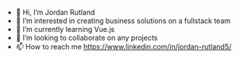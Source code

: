 - 👋 Hi, I’m Jordan Rutland
- 👀 I’m interested in creating business solutions on a fullstack team
- 🌱 I’m currently learning Vue.js
- 💞️ I’m looking to collaborate on any projects
- 📫 How to reach me https://www.linkedin.com/in/jordan-rutland5/

<!---
jerutland/jerutland is a ✨ special ✨ repository because its `README.md` (this file) appears on your GitHub profile.
You can click the Preview link to take a look at your changes.
--->
